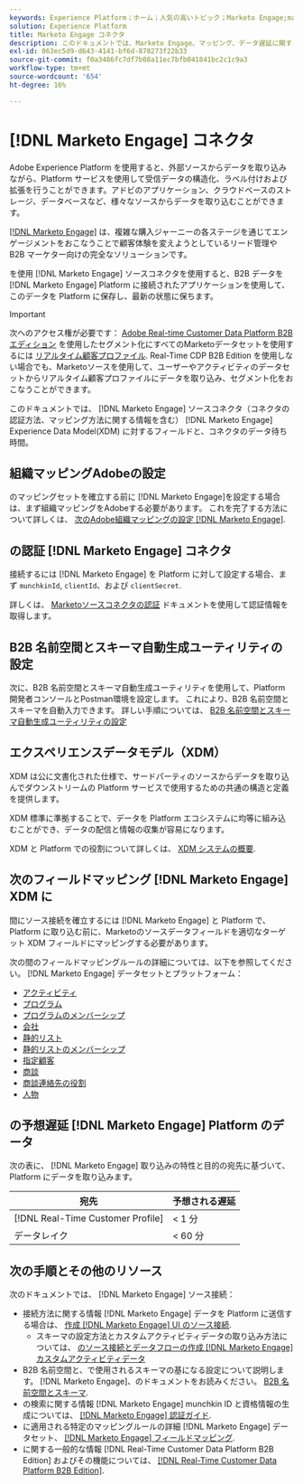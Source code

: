 ```yaml
---
keywords: Experience Platform；ホーム；人気の高いトピック；Marketo Engage;marketo engage;marketo
solution: Experience Platform
title: Marketo Engage コネクタ
description: このドキュメントでは、Marketo Engage、マッピング、データ遅延に関する情報など、認証ソースコネクタの概要を説明します。
exl-id: 063ec5d9-d643-4141-bf6d-878273f22b33
source-git-commit: f0a3486fc7df7b08a11ec7bfb041841bc2c1c9a3
workflow-type: tm+mt
source-wordcount: '654'
ht-degree: 16%

---
```


# [!DNL Marketo Engage] コネクタ

Adobe Experience Platform を使用すると、外部ソースからデータを取り込みながら、Platform サービスを使用して受信データの構造化、ラベル付けおよび拡張を行うことができます。アドビのアプリケーション、クラウドベースのストレージ、データベースなど、様々なソースからデータを取り込むことができます。

[[!DNL Marketo Engage]](https://www.marketo.com/software/) は、複雑な購入ジャーニーの各ステージを通じてエンゲージメントをおこなうことで顧客体験を変えようとしているリード管理や B2B マーケター向けの完全なソリューションです。

を使用 [!DNL Marketo Engage] ソースコネクタを使用すると、B2B データを [!DNL Marketo Engage] Platform に接続されたアプリケーションを使用して、このデータを Platform に保存し、最新の状態に保ちます。

>[!IMPORTANT]
>
>次へのアクセス権が必要です： [Adobe Real-time Customer Data Platform B2B エディション](../../../../rtcdp/b2b-overview.md) を使用したセグメント化にすべてのMarketoデータセットを使用するには [リアルタイム顧客プロファイル](../../../../profile/home.md). Real-Time CDP B2B Edition を使用しない場合でも、Marketoソースを使用して、ユーザーやアクティビティのデータセットからリアルタイム顧客プロファイルにデータを取り込み、セグメント化をおこなうことができます。

このドキュメントでは、 [!DNL Marketo Engage] ソースコネクタ（コネクタの認証方法、マッピング方法に関する情報を含む） [!DNL Marketo Engage] Experience Data Model(XDM) に対するフィールドと、コネクタのデータ待ち時間。

## 組織マッピングAdobeの設定

のマッピングセットを確立する前に [!DNL Marketo Engage]を設定する場合は、まず組織マッピングをAdobeする必要があります。 これを完了する方法について詳しくは、 [次のAdobe組織マッピングの設定 [!DNL Marketo Engage]](https://experienceleague.adobe.com/docs/marketo/using/product-docs/core-marketo-concepts/miscellaneous/set-up-adobe-organization-mapping.html).

## の認証 [!DNL Marketo Engage] コネクタ

接続するには [!DNL Marketo Engage] を Platform に対して設定する場合、まず `munchkinId`, `clientId`、および `clientSecret`.

詳しくは、 [Marketoソースコネクタの認証](./marketo-auth.md) ドキュメントを使用して認証情報を取得します。

## B2B 名前空間とスキーマ自動生成ユーティリティの設定

次に、B2B 名前空間とスキーマ自動生成ユーティリティを使用して、Platform 開発者コンソールとPostman環境を設定します。 これにより、B2B 名前空間とスキーマを自動入力できます。 詳しい手順については、 [B2B 名前空間とスキーマ自動生成ユーティリティの設定](./marketo-namespaces.md)

## エクスペリエンスデータモデル（XDM）

XDM は公に文書化された仕様で、サードパーティのソースからデータを取り込んでダウンストリームの Platform サービスで使用するための共通の構造と定義を提供します。

XDM 標準に準拠することで、データを Platform エコシステムに均等に組み込むことができ、データの配信と情報の収集が容易になります。

XDM と Platform での役割について詳しくは、 [XDM システムの概要](../../../../xdm/home.md).

## 次のフィールドマッピング [!DNL Marketo Engage] XDM に

間にソース接続を確立するには [!DNL Marketo Engage] と Platform で、Platform に取り込む前に、Marketoのソースデータフィールドを適切なターゲット XDM フィールドにマッピングする必要があります。

次の間のフィールドマッピングルールの詳細については、以下を参照してください。 [!DNL Marketo Engage] データセットとプラットフォーム：

* [アクティビティ](../mapping/marketo.md#activities)
* [プログラム](../mapping/marketo.md#programs)
* [プログラムのメンバーシップ](../mapping/marketo.md#program-memberships)
* [会社](../mapping/marketo.md#companies)
* [静的リスト](../mapping/marketo.md#static-lists)
* [静的リストのメンバーシップ](../mapping/marketo.md#static-list-memberships)
* [指定顧客](../mapping/marketo.md#named-accounts)
* [商談](../mapping/marketo.md#opportunities)
* [商談連絡先の役割](../mapping/marketo.md#opportunity-contact-roles)
* [人物](../mapping/marketo.md#persons)

## の予想遅延 [!DNL Marketo Engage] Platform のデータ

次の表に、 [!DNL Marketo Engage] 取り込みの特性と目的の宛先に基づいて、Platform にデータを取り込みます。

| 宛先 | 予想される遅延 |
| ----------- | ---------------- |
| [!DNL Real-Time Customer Profile] | &lt; 1 分 |
| データレイク | &lt; 60 分 |

## 次の手順とその他のリソース

次のドキュメントでは、 [!DNL Marketo Engage] ソース接続：

* 接続方法に関する情報 [!DNL Marketo Engage] データを Platform に送信する場合は、 [作成 [!DNL Marketo Engage] UI のソース接続](../../../tutorials/ui/create/adobe-applications/marketo.md).
   * スキーマの設定方法とカスタムアクティビティデータの取り込み方法については、 [のソース接続とデータフローの作成 [!DNL Marketo Engage] カスタムアクティビティデータ](../../../tutorials/ui/create/adobe-applications/marketo-custom-activities.md)
* B2B 名前空間と、で使用されるスキーマの基になる設定について説明します。 [!DNL Marketo Engage]、のドキュメントをお読みください。 [B2B 名前空間とスキーマ](./marketo-namespaces.md).
* の検索に関する情報 [!DNL Marketo Engage] munchkin ID と資格情報の生成については、 [[!DNL Marketo Engage] 認証ガイド](./marketo-auth.md).
* に適用される特定のマッピングルールの詳細 [!DNL Marketo Engage] データセット、 [[!DNL Marketo Engage] フィールドマッピング](../mapping/marketo.md).
* に関する一般的な情報 [!DNL Real-Time Customer Data Platform B2B Edition] およびその機能については、 [[!DNL Real-Time Customer Data Platform B2B Edition]](../../../../rtcdp/b2b-overview.md).
